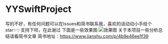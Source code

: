 # YYSwiftProject
写的不好，有任何问题可以在Issues和简书联系我，喜欢的话动动小手给个star✨✨支持下呗，在此谢过
下面是一些效果图
![效果图](https://github.com/daomoer/YYSwiftProject/blob/master/YYSwiftProject/有妖气/效果图/QQ20180808-093047.gif)
关于本项目一些分析总结请看简书文章
简书地址：https://www.jianshu.com/p/4b8e46ee1f39
